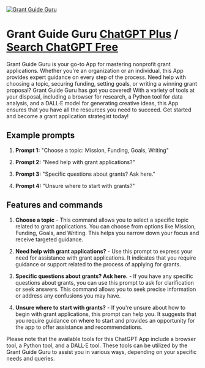 
[![Grant Guide Guru](https://files.oaiusercontent.com/file-SdjAIpTajvF66tcWKuKoPxvi?se=2123-10-16T02%3A29%3A51Z&sp=r&sv=2021-08-06&sr=b&rscc=max-age%3D31536000%2C%20immutable&rscd=attachment%3B%20filename%3D0dfc596a-c676-4487-ab8a-69c107211342.png&sig=xMeTB8y7ZKvDZXNsK1h43SYHLivDh4zFUJiCBU8DF2o%3D)](https://chat.openai.com/g/g-2dBLExtfV-grant-guide-guru)

# Grant Guide Guru [ChatGPT Plus](https://chat.openai.com/g/g-2dBLExtfV-grant-guide-guru) / [Search ChatGPT Free](https://gptcall.net/index.html#/?search=Grant%20Guide%20Guru)

Grant Guide Guru is your go-to App for mastering nonprofit grant applications. Whether you're an organization or an individual, this App provides expert guidance on every step of the process. Need help with choosing a topic, securing funding, setting goals, or writing a winning grant proposal? Grant Guide Guru has got you covered! With a variety of tools at your disposal, including a browser for research, a Python tool for data analysis, and a DALL·E model for generating creative ideas, this App ensures that you have all the resources you need to succeed. Get started and become a grant application strategist today!

## Example prompts

1. **Prompt 1:** "Choose a topic: Mission, Funding, Goals, Writing"

2. **Prompt 2:** "Need help with grant applications?"

3. **Prompt 3:** "Specific questions about grants? Ask here."

4. **Prompt 4:** "Unsure where to start with grants?"

## Features and commands

1. **Choose a topic** - This command allows you to select a specific topic related to grant applications. You can choose from options like Mission, Funding, Goals, and Writing. This helps you narrow down your focus and receive targeted guidance.

2. **Need help with grant applications?** - Use this prompt to express your need for assistance with grant applications. It indicates that you require guidance or support related to the process of applying for grants.

3. **Specific questions about grants? Ask here.** - If you have any specific questions about grants, you can use this prompt to ask for clarification or seek answers. This command allows you to seek precise information or address any confusions you may have.

4. **Unsure where to start with grants?** - If you're unsure about how to begin with grant applications, this prompt can help you. It suggests that you require guidance on where to start and provides an opportunity for the app to offer assistance and recommendations.

Please note that the available tools for this ChatGPT App include a browser tool, a Python tool, and a DALL·E tool. These tools can be utilized by the Grant Guide Guru to assist you in various ways, depending on your specific needs and queries.


